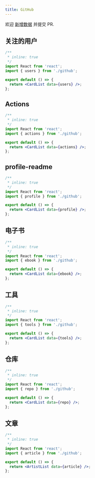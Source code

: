```yaml
---
title: GitHub
---
```


<Alert type="info">
  欢迎 <a href="https://github.com/youngjuning/youngjuning.github.io/edit/main/docs/awesome/github.js">新增数据</a> 并提交 PR.
</Alert>

## 关注的用户

```jsx
/**
 * inline: true
 */
import React from 'react';
import { users } from './github';

export default () => {
  return <CardList data={users} />;
};
```

## Actions

```jsx
/**
 * inline: true
 */
import React from 'react';
import { actions } from './github';

export default () => {
  return <CardList data={actions} />;
};
```

## profile-readme

```jsx
/**
 * inline: true
 */
import React from 'react';
import { profile } from './github';

export default () => {
  return <CardList data={profile} />;
};
```

## 电子书

```jsx
/**
 * inline: true
 */
import React from 'react';
import { ebook } from './github';

export default () => {
  return <CardList data={ebook} />;
};
```

## 工具

```jsx
/**
 * inline: true
 */
import React from 'react';
import { tools } from './github';

export default () => {
  return <CardList data={tools} />;
};
```

## 仓库

```jsx
/**
 * inline: true
 */
import React from 'react';
import { repo } from './github';

export default () => {
  return <CardList data={repo} />;
};
```

## 文章

```jsx
/**
 * inline: true
 */
import React from 'react';
import { article } from './github';

export default () => {
  return <ArtistList data={article} />;
};
```
